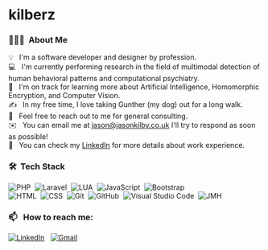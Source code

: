 # kilberz
 
### 👨🏻‍💻 &nbsp;About Me

💡 &nbsp; I'm a software developer and designer by profession. \
💻 &nbsp; I'm currently performing research in the field of multimodal detection of human behavioral patterns and computational psychiatry.\
🌱 &nbsp; I'm on track for learning more about Artificial Intelligence, Homomorphic Encryption, and Computer Vision.\
✍️ &nbsp; In my free time, I love taking Gunther (my dog) out for a long walk.\
💬 &nbsp; Feel free to reach out to me for general consulting.\
✉️ &nbsp; You can email me at jason@jasonkilby.co.uk I'll try to respond as soon as possible!\
📄 &nbsp; You can check my [LinkedIn](https://www.linkedin.com/in/kilbers/) for more details about work experience.


### 🛠 &nbsp;Tech Stack

![PHP](https://img.shields.io/badge/-JavaScript-05122A?style=flat&logo=php)&nbsp;
![Laravel](https://img.shields.io/badge/-JavaScript-05122A?style=flat&logo=laravel)&nbsp;
![LUA](https://img.shields.io/badge/-JavaScript-05122A?style=flat&logo=lua)&nbsp;
![JavaScript](https://img.shields.io/badge/-JavaScript-05122A?style=flat&logo=javascript)&nbsp;
![Bootstrap](https://img.shields.io/badge/-Bootstrap-05122A?style=flat&logo=bootstrap&logoColor=563D7C)
\
![HTML](https://img.shields.io/badge/-HTML-05122A?style=flat&logo=HTML5)&nbsp;
![CSS](https://img.shields.io/badge/-CSS-05122A?style=flat&logo=CSS3&logoColor=1572B6)&nbsp;
![Git](https://img.shields.io/badge/-Git-05122A?style=flat&logo=git)&nbsp;
![GitHub](https://img.shields.io/badge/-GitHub-05122A?style=flat&logo=github)&nbsp;
![Visual Studio Code](https://img.shields.io/badge/-Visual%20Studio%20Code-05122A?style=flat&logo=visual-studio-code&logoColor=007ACC)&nbsp;
![JMH](https://img.shields.io/badge/JMH%20-%23150458.svg?&style=flat&logo=NPM&logoColor=white)&nbsp;

### 📫 &nbsp; How to reach me:


<a href="https://www.linkedin.com/in/kilbers/"><img alt="LinkedIn" src="https://img.shields.io/badge/linkedin%20-%230077B5.svg?&style=flat&logo=linkedin&logoColor=white"/></a> &nbsp;
<a href="mailto:jason@jasonkilby.co.uk"><img alt="Gmail" src="https://img.shields.io/badge/Gmail-D14836?style=flat&logo=gmail&logoColor=white" /></a> &nbsp;